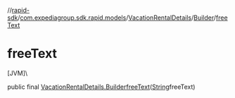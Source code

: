 //[rapid-sdk](../../../../index.md)/[com.expediagroup.sdk.rapid.models](../../index.md)/[VacationRentalDetails](../index.md)/[Builder](index.md)/[freeText](free-text.md)

# freeText

[JVM]\

public final [VacationRentalDetails.Builder](index.md)[freeText](free-text.md)([String](https://docs.oracle.com/javase/8/docs/api/java/lang/String.html)freeText)
